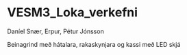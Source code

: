 # VESM3_Loka_verkefni
Daníel Snær, Erpur, Pétur Jónsson

Beinagrind með hátalara, rakaskynjara og kassi með LED skjá
